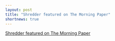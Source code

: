 ```yaml
---
layout: post
title: "Shredder featured on The Morning Paper"
shortnews: true
---
```

[Shredder featured on The Morning Paper](https://blog.acolyer.org/2020/01/29/narrowing-the-gap/)
